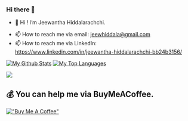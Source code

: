 ### Hi there 👋


<!-- **JeewHiddala/JeewHiddala** is a ✨ _special_ ✨ repository because its `README.md` (this file) appears on your GitHub profile. -->

<!-- Here are some ideas to get you started: -->

- 👋 Hi ! I’m Jeewantha Hiddalarachchi.
<!-- - 🔭 I’m currently working on Kodez
- 🌱 I’m currently learning ...
- 👯 I’m looking to collaborate on ...
- 🤔 I’m looking for help with ...
- 💬 Ask me about ... -->
- 📫 How to reach me via email: jeewhiddala@gmail.com
- 📫 How to reach me via LinkedIn: https://www.linkedin.com/in/jeewantha-hiddalarachchi-bb24b3156/
<!-- - 😄 Pronouns: ...
- ⚡ Fun fact: ... -->

<!-- [![Top Langs](https://github-readme-stats.vercel.app/api/top-langs/?username=JeewHiddala&layout=compact)](https://github.com/JeewHiddala/github-readme-stats) -->
<a href="https://github.com/JeewHiddala/github-readme-stats"><img alt="My Github Stats" src="https://github-readme-stats.vercel.app/api?username=JeewHiddala&show_icons=true&count_private=true&theme=react&hide_border=true&bg_color=0D1117" /></a>
<a href="https://github.com/JeewHiddala/github-readme-stats"><img alt="My Top Languages" src="https://github-readme-stats.vercel.app/api/top-langs/?username=JeewHiddala&langs_count=8&count_private=true&layout=compact&theme=react&hide_border=true&bg_color=0D1117" /></a>

<a href="https://github.com/JeewHiddala/github-profile-views-counter">
    <img src="https://komarev.com/ghpvc/?username=JeewHiddala">
</a>

## 💰 You can help me via BuyMeACoffee.
[!["Buy Me A Coffee"](https://www.buymeacoffee.com/assets/img/custom_images/orange_img.png)](https://www.buymeacoffee.com/jeewhiddala)

<!-- [![@jeewhiddala's Holopin board](https://holopin.me/jeewhiddala)](https://holopin.io/@jeewhiddala) -->
